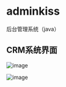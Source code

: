 adminkiss
=========

后台管理系统（java）

## CRM系统界面
![image](https://github.com/niuplus/adminkiss/raw/master/adminkiss-crm/src/main/webapp/static/assets/images/demo/login.png)

![image](https://github.com/niuplus/adminkiss/raw/master/adminkiss-crm/src/main/webapp/static/assets/images/demo/index.png)

